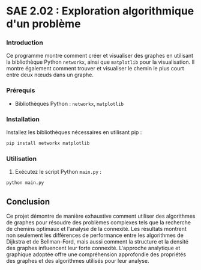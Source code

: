 # SAE 2.02 : Exploration algorithmique d'un problème

### Introduction

Ce programme montre comment créer et visualiser des graphes en utilisant la bibliothèque Python `networkx`, ainsi
que `matplotlib` pour la visualisation.
Il montre également comment trouver et visualiser le chemin le plus court entre deux nœuds dans un graphe.

### Prérequis

- Bibliothèques Python : `networkx`, `matplotlib`

### Installation

Installez les bibliothèques nécessaires en utilisant pip :

```bash
pip install networkx matplotlib
```

### Utilisation

1. Exécutez le script Python `main.py` :

```bash
python main.py
```

## Conclusion
Ce projet démontre de manière exhaustive comment utiliser des algorithmes de graphes pour résoudre des problèmes
complexes tels que la recherche de chemins optimaux et l'analyse de la connexité. Les résultats montrent non seulement
les différences de performance entre les algorithmes de Dijkstra et de Bellman-Ford, mais aussi comment la structure et
la densité des graphes influencent leur forte connexité. L'approche analytique et graphique adoptée offre une
compréhension approfondie des propriétés des graphes et des algorithmes utilisés pour leur analyse.